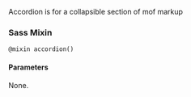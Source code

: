 Accordion is for a collapsible section of mof markup

### Sass Mixin

`@mixin accordion()`

#### Parameters

None.
